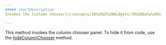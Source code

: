 ```yaml
---
##### shortDescription
Invokes the [column chooser](/concepts/10%20UI%20Widgets/70%20Data%20Grid/001%20Visual%20Elements/120%20Column%20Chooser.md '/Documentation/Guide/UI_Widgets/Data_Grid/Visual_Elements/#Column_Chooser') panel.

---
```

This method invokes the column chooser panel. To hide it from code, use the [hideColumnChooser](/api-reference/10%20UI%20Widgets/dxDataGrid/3%20Methods/hideColumnChooser().md '/Documentation/ApiReference/UI_Widgets/dxDataGrid/Methods/#hideColumnChooser') method.